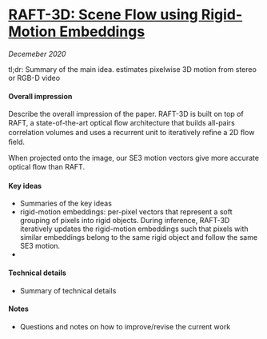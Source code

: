 # [RAFT-3D: Scene Flow using Rigid-Motion Embeddings](https://arxiv.org/pdf/2012.00726.pdf)

_Decemeber 2020_

tl;dr: Summary of the main idea.
estimates pixelwise 3D motion from stereo or RGB-D video

#### Overall impression
Describe the overall impression of the paper. 
RAFT-3D is built on top of RAFT, a state-of-the-art optical ﬂow architecture that builds all-pairs correlation volumes and uses a recurrent unit to iteratively reﬁne a 2D ﬂow ﬁeld.

When projected onto the image, our SE3 motion vectors give more accurate optical ﬂow than RAFT.

#### Key ideas
- Summaries of the key ideas
- rigid-motion embeddings: per-pixel vectors that represent a soft grouping of pixels into rigid objects. During inference, RAFT-3D iteratively updates the rigid-motion embeddings such that pixels with similar embeddings belong to the same rigid object and follow the same SE3 motion.
- 

#### Technical details
- Summary of technical details

#### Notes
- Questions and notes on how to improve/revise the current work  

